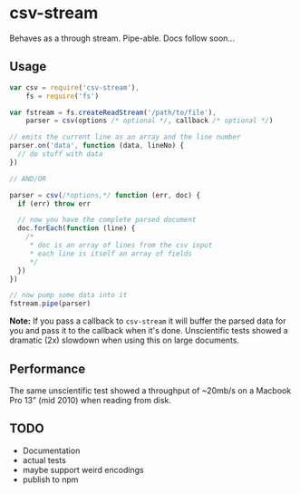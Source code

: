 csv-stream
===

Behaves as a through stream. Pipe-able. Docs follow soon...

## Usage

```javascript
var csv = require('csv-stream'),
    fs = require('fs')

var fstream = fs.createReadStream('/path/to/file'),
    parser = csv(options /* optional */, callback /* optional */)

// emits the current line as an array and the line number
parser.on('data', function (data, lineNo) {
  // do stuff with data
})

// AND/OR

parser = csv(/*options,*/ function (err, doc) {
  if (err) throw err

  // now you have the complete parsed document
  doc.forEach(function (line) {
    /* 
     * doc is an array of lines from the csv input
     * each line is itself an array of fields
     */
  })
})

// now pump some data into it
fstream.pipe(parser)

```
__Note:__ If you pass a callback to ```csv-stream``` it will buffer the parsed data for you and pass it to the callback when it's done. Unscientific tests showed a dramatic (2x) slowdown when using this on large documents.

## Performance

The same unscientific test showed a throughput of ~20mb/s on a Macbook Pro 13" (mid 2010) when reading from disk.

## TODO

- Documentation
- actual tests
- maybe support weird encodings
- publish to npm
